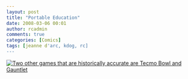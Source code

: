 ```yaml
---
layout: post
title: "Portable Education"
date: 2008-03-06 00:01
author: rcadmin
comments: true
categories: [Comics]
tags: [jeanne d'arc, kdog, rc]
---
```

<a href='http://bitsmack.com/wp/2008/03/06/portable-education/'><img src='http://dl.bitsmack.com/uploads/2008/03/20080306.jpg' title='Two other games that are historically accurate are Tecmo Bowl and Gauntlet' /></a>
